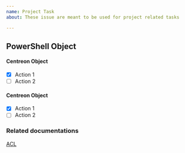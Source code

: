```yaml
---
name: Project Task
about: These issue are meant to be used for project related tasks

---
```


## PowerShell Object ##
#### Centreon Object ####
- [x] Action 1
- [ ] Action 2
#### Centreon Object ####
- [x] Action 1
- [ ] Action 2

### Related documentations ###
 [ACL](https://documentation.centreon.com/docs/)
